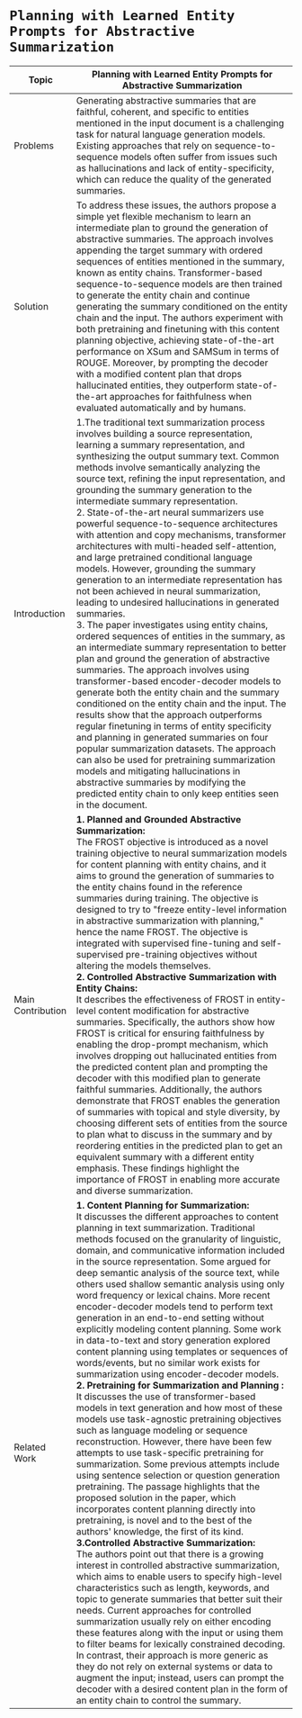 # `Planning with Learned Entity Prompts for Abstractive Summarization`


| Topic | Planning with Learned Entity Prompts for Abstractive Summarization|
|-----|--------------------------|
| Problems | Generating abstractive summaries that are faithful, coherent, and specific to entities mentioned in the input document is a challenging task for natural language generation models. Existing approaches that rely on sequence-to-sequence models often suffer from issues such as hallucinations and lack of entity-specificity, which can reduce the quality of the generated summaries. |
| Solution | To address these issues, the authors propose a simple yet flexible mechanism to learn an intermediate plan to ground the generation of abstractive summaries. The approach involves appending the target summary with ordered sequences of entities mentioned in the summary, known as entity chains. Transformer-based sequence-to-sequence models are then trained to generate the entity chain and continue generating the summary conditioned on the entity chain and the input. The authors experiment with both pretraining and finetuning with this content planning objective, achieving state-of-the-art performance on XSum and SAMSum in terms of ROUGE. Moreover, by prompting the decoder with a modified content plan that drops hallucinated entities, they outperform state-of-the-art approaches for faithfulness when evaluated automatically and by humans. |
| Introduction | 1.The traditional text summarization process involves building a source representation, learning a summary representation, and synthesizing the output summary text. Common methods involve semantically analyzing the source text, refining the input representation, and grounding the summary generation to the intermediate summary representation. <br /> 2. State-of-the-art neural summarizers use powerful sequence-to-sequence architectures with attention and copy mechanisms, transformer architectures with multi-headed self-attention, and large pretrained conditional language models. However, grounding the summary generation to an intermediate representation has not been achieved in neural summarization, leading to undesired hallucinations in generated summaries. <br /> 3. The paper investigates using entity chains, ordered sequences of entities in the summary, as an intermediate summary representation to better plan and ground the generation of abstractive summaries. The approach involves using transformer-based encoder-decoder models to generate both the entity chain and the summary conditioned on the entity chain and the input. The results show that the approach outperforms regular finetuning in terms of entity specificity and planning in generated summaries on four popular summarization datasets. The approach can also be used for pretraining summarization models and mitigating hallucinations in abstractive summaries by modifying the predicted entity chain to only keep entities seen in the document. <br />|
| Main Contribution | <strong>1. Planned and Grounded Abstractive Summarization:</strong><br /> The FROST objective is introduced as a novel training objective to neural summarization models for content planning with entity chains, and it aims to ground the generation of summaries to the entity chains found in the reference summaries during training. The objective is designed to try to "freeze entity-level information in abstractive summarization with planning," hence the name FROST. The objective is integrated with supervised fine-tuning and self-supervised pre-training objectives without altering the models themselves. <br /><strong >2. Controlled Abstractive Summarization with Entity Chains:</strong><br />It describes the effectiveness of FROST in entity-level content modification for abstractive summaries. Specifically, the authors show how FROST is critical for ensuring faithfulness by enabling the drop-prompt mechanism, which involves dropping out hallucinated entities from the predicted content plan and prompting the decoder with this modified plan to generate faithful summaries. Additionally, the authors demonstrate that FROST enables the generation of summaries with topical and style diversity, by choosing different sets of entities from the source to plan what to discuss in the summary and by reordering entities in the predicted plan to get an equivalent summary with a different entity emphasis. These findings highlight the importance of FROST in enabling more accurate and diverse summarization.|
| Related Work | <strong>1. Content Planning for Summarization: </strong> <br /> It discusses the different approaches to content planning in text summarization. Traditional methods focused on the granularity of linguistic, domain, and communicative information included in the source representation. Some argued for deep semantic analysis of the source text, while others used shallow semantic analysis using only word frequency or lexical chains. More recent encoder-decoder models tend to perform text generation in an end-to-end setting without explicitly modeling content planning. Some work in data-to-text and story generation explored content planning using templates or sequences of words/events, but no similar work exists for summarization using encoder-decoder models. <br /><strong>2. Pretraining for Summarization and Planning : </strong><br /> It discusses the use of transformer-based models in text generation and how most of these models use task-agnostic pretraining objectives such as language modeling or sequence reconstruction. However, there have been few attempts to use task-specific pretraining for summarization. Some previous attempts include using sentence selection or question generation pretraining. The passage highlights that the proposed solution in the paper, which incorporates content planning directly into pretraining, is novel and to the best of the authors' knowledge, the first of its kind.<br/><strong>3.Controlled Abstractive Summarization:</strong><br />The authors point out that there is a growing interest in controlled abstractive summarization, which aims to enable users to specify high-level characteristics such as length, keywords, and topic to generate summaries that better suit their needs. Current approaches for controlled summarization usually rely on either encoding these features along with the input or using them to filter beams for lexically constrained decoding. In contrast, their approach is more generic as they do not rely on external systems or data to augment the input; instead, users can prompt the decoder with a desired content plan in the form of an entity chain to control the summary.|